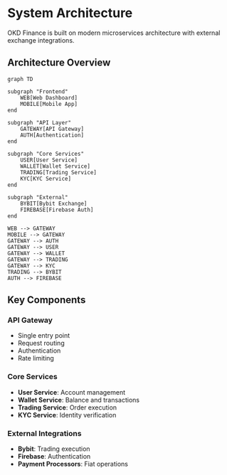 # System Architecture

OKD Finance is built on modern microservices architecture with external exchange integrations.

## Architecture Overview

```mermaid
graph TD

subgraph "Frontend"
    WEB[Web Dashboard]
    MOBILE[Mobile App]
end

subgraph "API Layer"
    GATEWAY[API Gateway]
    AUTH[Authentication]
end

subgraph "Core Services"
    USER[User Service]
    WALLET[Wallet Service]
    TRADING[Trading Service]
    KYC[KYC Service]
end

subgraph "External"
    BYBIT[Bybit Exchange]
    FIREBASE[Firebase Auth]
end

WEB --> GATEWAY
MOBILE --> GATEWAY
GATEWAY --> AUTH
GATEWAY --> USER
GATEWAY --> WALLET
GATEWAY --> TRADING
GATEWAY --> KYC
TRADING --> BYBIT
AUTH --> FIREBASE
```

## Key Components

### API Gateway
- Single entry point
- Request routing
- Authentication
- Rate limiting

### Core Services
- **User Service**: Account management
- **Wallet Service**: Balance and transactions
- **Trading Service**: Order execution
- **KYC Service**: Identity verification

### External Integrations
- **Bybit**: Trading execution
- **Firebase**: Authentication
- **Payment Processors**: Fiat operations 